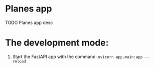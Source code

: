 # Planes app

TODO 
Planes app desc 

# The development mode:

1) Start the FastAPI app with the command:
```uvicorn app.main:app --reload```